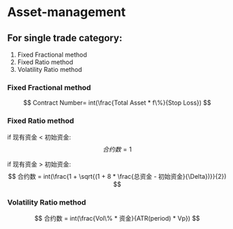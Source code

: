 # Asset-management

## For single trade category:
1. Fixed Fractional method
2. Fixed Ratio method
3. Volatility Ratio method

### Fixed Fractional method
$$  Contract Number= int(\frac{Total Asset * f\%}{Stop Loss}) $$

### Fixed Ratio method
if 现有资金 < 初始资金: 
$$ 合约数 = 1 $$

if 现有资金 > 初始资金:
$$ 合约数 = int(\frac{1 + \sqrt{(1 + 8 * \frac{总资金 - 初始资金}{\Delta})}}{2}) $$

### Volatility Ratio method
$$ 合约数 = int(\frac{Vol\% * 资金}{ATR(period) * Vp}) $$
